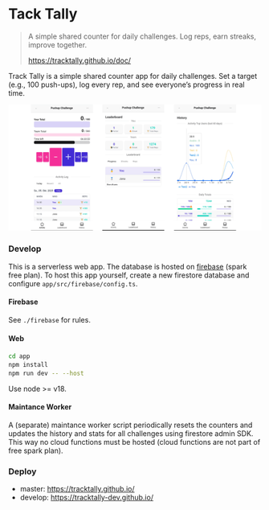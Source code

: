 # Tack Tally
> A simple shared counter for daily challenges. Log reps, earn streaks, improve together. 
>  
> https://tracktally.github.io/doc/
> 

Track Tally is a simple shared counter app for daily challenges. Set a target (e.g., 100 push-ups), log every rep, and see everyone’s progress in real time.

<img src=".github/image.png" width="900">

### Develop
This is a serverless web app. The database is hosted on [firebase](https://firebase.google.com/docs/firestore) (spark free plan). To host this app yourself, create a new firestore database and configure `app/src/firebase/config.ts`.

#### Firebase
See `./firebase` for rules.

#### Web

```bash
cd app
npm install
npm run dev -- --host
```
Use node >= v18.

#### Maintance Worker
A (separate) maintance worker script periodically resets the counters and updates the history and stats
for all challenges using firestore admin SDK. This way no cloud functions must be hosted (cloud functions are not part of free spark plan).

### Deploy

- master: https://tracktally.github.io/    
- develop: https://tracktally-dev.github.io/